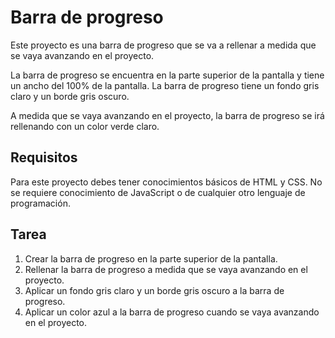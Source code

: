 # Barra de progreso

Este proyecto es una barra de progreso que se va a rellenar a medida que se vaya avanzando en el proyecto.

La barra de progreso se encuentra en la parte superior de la pantalla y tiene un ancho del 100% de la pantalla. La barra de progreso tiene un fondo gris claro y un borde gris oscuro.

A medida que se vaya avanzando en el proyecto, la barra de progreso se irá rellenando con un color verde claro.

## Requisitos

Para este proyecto debes tener conocimientos básicos de HTML y CSS. No se requiere conocimiento de JavaScript o de cualquier otro lenguaje de programación.

## Tarea

1. Crear la barra de progreso en la parte superior de la pantalla.
2. Rellenar la barra de progreso a medida que se vaya avanzando en el proyecto.
3. Aplicar un fondo gris claro y un borde gris oscuro a la barra de progreso.
4. Aplicar un color azul a la barra de progreso cuando se vaya avanzando en el proyecto.
